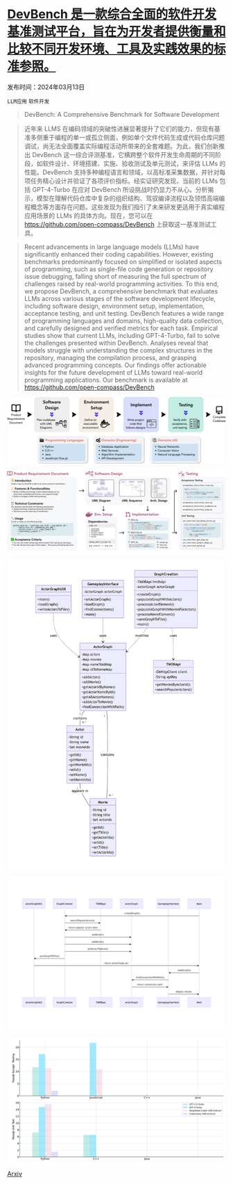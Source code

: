 # [DevBench 是一款综合全面的软件开发基准测试平台，旨在为开发者提供衡量和比较不同开发环境、工具及实践效果的标准参照。](https://arxiv.org/abs/2403.08604)

发布时间：2024年03月13日

`LLM应用` `软件开发`

> DevBench: A Comprehensive Benchmark for Software Development

> 近年来 LLMS 在编码领域的突破性进展显著提升了它们的能力，但现有基准多侧重于编程的单一或孤立侧面，例如单个文件代码生成或代码仓库问题调试，尚无法全面覆盖实际编程活动所带来的全套难题。为此，我们创新推出 DevBench 这一综合评测基准，它横跨整个软件开发生命周期的不同阶段，如软件设计、环境搭建、实施、验收测试及单元测试，来评估 LLMs 的性能。DevBench 支持多种编程语言和领域，以高标准采集数据，并针对每项任务精心设计并验证了各项评价指标。经实证研究发现，当前的 LLMs 包括 GPT-4-Turbo 在应对 DevBench 所设挑战时仍显力不从心。分析揭示，模型在理解代码仓库中复杂的组织结构、驾驭编译流程以及领悟高端编程概念等方面存在问题。这些发现为我们指引了未来研发更适用于真实编程应用场景的 LLMs 的具体方向。现在，您可以在 https://github.com/open-compass/DevBench 上获取这一基准测试工具。

> Recent advancements in large language models (LLMs) have significantly enhanced their coding capabilities. However, existing benchmarks predominantly focused on simplified or isolated aspects of programming, such as single-file code generation or repository issue debugging, falling short of measuring the full spectrum of challenges raised by real-world programming activities. To this end, we propose DevBench, a comprehensive benchmark that evaluates LLMs across various stages of the software development lifecycle, including software design, environment setup, implementation, acceptance testing, and unit testing. DevBench features a wide range of programming languages and domains, high-quality data collection, and carefully designed and verified metrics for each task. Empirical studies show that current LLMs, including GPT-4-Turbo, fail to solve the challenges presented within DevBench. Analyses reveal that models struggle with understanding the complex structures in the repository, managing the compilation process, and grasping advanced programming concepts. Our findings offer actionable insights for the future development of LLMs toward real-world programming applications. Our benchmark is available at https://github.com/open-compass/DevBench

![DevBench 是一款综合全面的软件开发基准测试平台，旨在为开发者提供衡量和比较不同开发环境、工具及实践效果的标准参照。](../../../paper_images/2403.08604/x1.png)

![DevBench 是一款综合全面的软件开发基准测试平台，旨在为开发者提供衡量和比较不同开发环境、工具及实践效果的标准参照。](../../../paper_images/2403.08604/x2.png)

![DevBench 是一款综合全面的软件开发基准测试平台，旨在为开发者提供衡量和比较不同开发环境、工具及实践效果的标准参照。](../../../paper_images/2403.08604/x3.png)

![DevBench 是一款综合全面的软件开发基准测试平台，旨在为开发者提供衡量和比较不同开发环境、工具及实践效果的标准参照。](../../../paper_images/2403.08604/x4.png)

![DevBench 是一款综合全面的软件开发基准测试平台，旨在为开发者提供衡量和比较不同开发环境、工具及实践效果的标准参照。](../../../paper_images/2403.08604/x8.png)

[Arxiv](https://arxiv.org/abs/2403.08604)